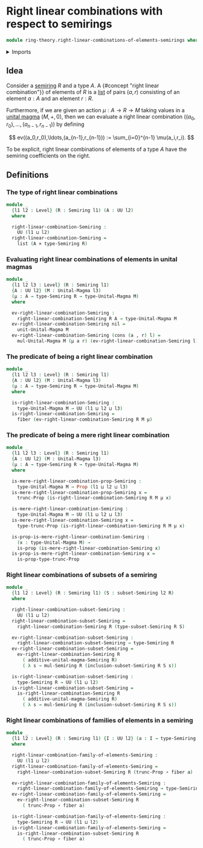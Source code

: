 # Right linear combinations with respect to semirings

```agda
module ring-theory.right-linear-combinations-of-elements-semirings where
```

<details><summary>Imports</summary>

```agda
open import foundation.cartesian-product-types
open import foundation.dependent-pair-types
open import foundation.fibers-of-maps
open import foundation.function-types
open import foundation.propositional-truncations
open import foundation.propositions
open import foundation.universe-levels

open import ring-theory.semirings
open import ring-theory.subsets-semirings

open import lists.lists

open import structured-types.magmas
```

</details>

## Idea

Consider a [semiring](ring-theory.semirings.md) $R$ and a type $A$. A {#concept "right linear combination"}} of elements of $R$ is a [list](lists.lists.md) of pairs $(a,r)$ consisting of an element $a:A$ and an element $r:R$.

Furthermore, if we are given an action $\mu : A \to R \to M$ taking values in a [unital magma](structured-types.magmas.md) $(M,+,0)$, then we can evaluate a right linear combination $((a_0,r_0),\ldots,(a_{n-1},r_{n-1}))$ by defining

$$
  ev((a_0,r_0),\ldots,(a_{n-1},r_{n-1})) := \sum_{i=0}^{n-1} \mu(a_i,r_i).
$$

To be explicit, right linear combinations of elements of a type $A$ have the semiring coefficients on the right.

## Definitions

### The type of right linear combinations

```agda
module _
  {l1 l2 : Level} (R : Semiring l1) (A : UU l2)
  where

  right-linear-combination-Semiring :
    UU (l1 ⊔ l2)
  right-linear-combination-Semiring =
    list (A × type-Semiring R)
```

### Evaluating right linear combinations of elements in unital magmas

```agda
module _
  {l1 l2 l3 : Level} (R : Semiring l1)
  {A : UU l2} (M : Unital-Magma l3)
  (μ : A → type-Semiring R → type-Unital-Magma M)
  where

  ev-right-linear-combination-Semiring :
    right-linear-combination-Semiring R A → type-Unital-Magma M
  ev-right-linear-combination-Semiring nil =
    unit-Unital-Magma M
  ev-right-linear-combination-Semiring (cons (a , r) l) =
    mul-Unital-Magma M (μ a r) (ev-right-linear-combination-Semiring l)
```

### The predicate of being a right linear combination

```agda
module _
  {l1 l2 l3 : Level} (R : Semiring l1)
  {A : UU l2} (M : Unital-Magma l3)
  (μ : A → type-Semiring R → type-Unital-Magma M)
  where

  is-right-linear-combination-Semiring :
    type-Unital-Magma M → UU (l1 ⊔ l2 ⊔ l3)
  is-right-linear-combination-Semiring =
    fiber (ev-right-linear-combination-Semiring R M μ)
```

### The predicate of being a mere right linear combination

```agda
module _
  {l1 l2 l3 : Level} (R : Semiring l1)
  {A : UU l2} (M : Unital-Magma l3)
  (μ : A → type-Semiring R → type-Unital-Magma M)
  where

  is-mere-right-linear-combination-prop-Semiring :
    type-Unital-Magma M → Prop (l1 ⊔ l2 ⊔ l3)
  is-mere-right-linear-combination-prop-Semiring x =
    trunc-Prop (is-right-linear-combination-Semiring R M μ x)

  is-mere-right-linear-combination-Semiring :
    type-Unital-Magma M → UU (l1 ⊔ l2 ⊔ l3)
  is-mere-right-linear-combination-Semiring x =
    type-trunc-Prop (is-right-linear-combination-Semiring R M μ x)

  is-prop-is-mere-right-linear-combination-Semiring :
    (x : type-Unital-Magma M) →
    is-prop (is-mere-right-linear-combination-Semiring x)
  is-prop-is-mere-right-linear-combination-Semiring x =
    is-prop-type-trunc-Prop
```

### Right linear combinations of subsets of a semiring

```agda
module _
  {l1 l2 : Level} (R : Semiring l1) (S : subset-Semiring l2 R)
  where

  right-linear-combination-subset-Semiring :
    UU (l1 ⊔ l2)
  right-linear-combination-subset-Semiring =
    right-linear-combination-Semiring R (type-subset-Semiring R S)

  ev-right-linear-combination-subset-Semiring :
    right-linear-combination-subset-Semiring → type-Semiring R
  ev-right-linear-combination-subset-Semiring =
    ev-right-linear-combination-Semiring R
      ( additive-unital-magma-Semiring R)
      ( λ s → mul-Semiring R (inclusion-subset-Semiring R S s))

  is-right-linear-combination-subset-Semiring :
    type-Semiring R → UU (l1 ⊔ l2)
  is-right-linear-combination-subset-Semiring =
    is-right-linear-combination-Semiring R
      ( additive-unital-magma-Semiring R)
      ( λ s → mul-Semiring R (inclusion-subset-Semiring R S s))
```

### Right linear combinations of families of elements in a semiring

```agda
module _
  {l1 l2 : Level} (R : Semiring l1) {I : UU l2} (a : I → type-Semiring R)
  where

  right-linear-combination-family-of-elements-Semiring :
    UU (l1 ⊔ l2)
  right-linear-combination-family-of-elements-Semiring =
    right-linear-combination-subset-Semiring R (trunc-Prop ∘ fiber a)

  ev-right-linear-combination-family-of-elements-Semiring :
    right-linear-combination-family-of-elements-Semiring → type-Semiring R
  ev-right-linear-combination-family-of-elements-Semiring =
    ev-right-linear-combination-subset-Semiring R
      ( trunc-Prop ∘ fiber a)

  is-right-linear-combination-family-of-elements-Semiring :
    type-Semiring R → UU (l1 ⊔ l2)
  is-right-linear-combination-family-of-elements-Semiring =
    is-right-linear-combination-subset-Semiring R
      ( trunc-Prop ∘ fiber a)
```

